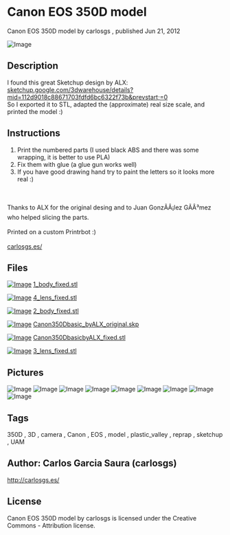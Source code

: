 Canon EOS 350D model
===============
Canon EOS 350D model  by carlosgs , published Jun 21, 2012

![Image](img/Canon350DbasicbyALX_fixed_display_large.jpg "Title")

Description
--------
I found this great Sketchup design by ALX: <a href="http://sketchup.google.com/3dwarehouse/details?mid=112d9018c88671703fdfd6bc6322f73b&amp;prevstart=0" target="_blank" rel="nofollow">sketchup.google.com/3dwarehouse/details?mid=112d9018c88671703fdfd6bc6322f73b&prevstart;=0</a><br />
So I exported it to STL, adapted the (approximate) real size scale, and printed the model :)

Instructions
--------
1) Print the numbered parts (I used black ABS and there was some wrapping, it is better to use PLA)<br />
2) Fix them with glue (a glue gun works well)<br />
3) If you have good drawing hand try to paint the letters so it looks more real :)<br />
<br />
<br />
Thanks to ALX for the original desing and to Juan GonzÃÂ¡lez GÃÂ³mez who helped slicing the parts.<br />
<br />
Printed on a custom Printrbot :)<br />
<br />
<a href="http://www.carlosgs.es/" target="_blank" rel="nofollow">carlosgs.es/</a>

Files
--------
[![Image](img/1_body_fixed_preview_tinycard.jpg)](1_body_fixed.stl)
 [ 1_body_fixed.stl](1_body_fixed.stl)  

[![Image](img/4_lens_fixed_preview_tinycard.jpg)](4_lens_fixed.stl)
 [ 4_lens_fixed.stl](4_lens_fixed.stl)  

[![Image](img/2_body_fixed_preview_tinycard.jpg)](2_body_fixed.stl)
 [ 2_body_fixed.stl](2_body_fixed.stl)  

[![Image](img/Gears_preview_tinycard.jpg)](Canon350Dbasic_byALX_original.skp)
 [ Canon350Dbasic_byALX_original.skp](Canon350Dbasic_byALX_original.skp)  

[![Image](img/Canon350DbasicbyALX_fixed_preview_tinycard.jpg)](Canon350DbasicbyALX_fixed.stl)
 [ Canon350DbasicbyALX_fixed.stl](Canon350DbasicbyALX_fixed.stl)  

[![Image](img/3_lens_fixed_preview_tinycard.jpg)](3_lens_fixed.stl)
 [ 3_lens_fixed.stl](3_lens_fixed.stl)  



Pictures
--------
![Image](img/4_lens_fixed_display_large.jpg "Title")
![Image](img/3_lens_fixed_display_large.jpg "Title")
![Image](img/2012-06-21_22.47.29_display_large.jpg "Title")
![Image](img/2012-06-21_22.47.45_display_large.jpg "Title")
![Image](img/2012-06-21_22.48.22_display_large.jpg "Title")
![Image](img/2012-06-21_19.32.34_display_large.jpg "Title")
![Image](img/2_body_fixed_display_large.jpg "Title")
![Image](img/1_body_fixed_display_large.jpg "Title")
![Image](img/2012-06-21_18.29.00_display_large.jpg "Title")


Tags
--------
350D , 3D , camera , Canon , EOS , model , plastic_valley , reprap , sketchup , UAM  



Author: Carlos Garcia Saura (carlosgs)
--------
<http://carlosgs.es/>  

License
--------
Canon EOS 350D model by carlosgs is licensed under the Creative Commons - Attribution license.  

